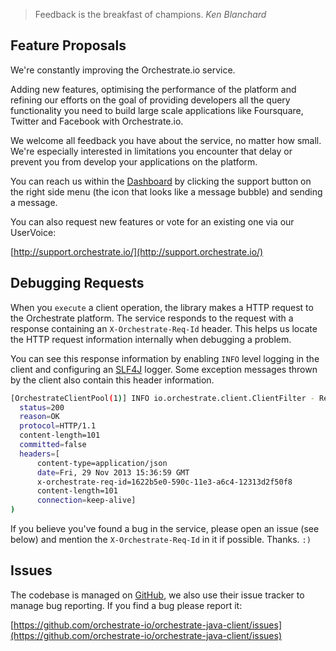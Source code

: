> Feedback is the breakfast of champions. <cite>Ken Blanchard</cite>

## <a name="feature-proposals"></a> Feature Proposals

We're constantly improving the Orchestrate.io service.

Adding new features, optimising the performance of the platform and refining our
 efforts on the goal of providing developers all the query functionality you
 need to build large scale applications like Foursquare, Twitter and Facebook
 with Orchestrate.io.

We welcome all feedback you have about the service, no matter how small. We're
 especially interested in limitations you encounter that delay or prevent you
 from develop your applications on the platform.

You can reach us within the [Dashboard](https://dashboard.orchestrate.io/) by
 clicking the support button on the right side menu (the icon that looks like a
 message bubble) and sending a message.

You can also request new features or vote for an existing one via our UserVoice:

[http://support.orchestrate.io/](http://support.orchestrate.io/)

## <a name="debugging-requests"></a> Debugging Requests

When you `execute` a client operation, the library makes a HTTP request to the
 Orchestrate platform. The service responds to the request with a response
 containing an `X-Orchestrate-Req-Id` header. This helps us locate the HTTP
 request information internally when debugging a problem.

You can see this response information by enabling `INFO` level logging in the
 client and configuring an [SLF4J](http://www.slf4j.org/) logger. Some exception
 messages thrown by the client also contain this header information.

```bash
[OrchestrateClientPool(1)] INFO io.orchestrate.client.ClientFilter - Received content: HttpResponsePacket (
  status=200
  reason=OK
  protocol=HTTP/1.1
  content-length=101
  committed=false
  headers=[
      content-type=application/json
      date=Fri, 29 Nov 2013 15:36:59 GMT
      x-orchestrate-req-id=1622b5e0-590c-11e3-a6c4-12313d2f50f8
      content-length=101
      connection=keep-alive]
)
```

If you believe you've found a bug in the service, please open an issue (see below)
 and mention the `X-Orchestrate-Req-Id` in it if possible. Thanks. `:)`

## <a name="issues"></a> Issues

The codebase is managed on [GitHub](https://github.com/orchestrate-io/orchestrate-java-client),
 we also use their issue tracker to manage bug reporting. If you find a bug
 please report it:

[https://github.com/orchestrate-io/orchestrate-java-client/issues](https://github.com/orchestrate-io/orchestrate-java-client/issues)
